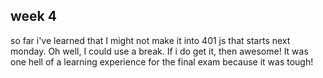 <h2> week 4 </h2>
</p> so far i've learned that I might not make it into 401 js that starts next monday. Oh well, I could use a break.  If i 
do get it, then awesome!  It was one hell of a learning experience for the final exam because it was tough!</p>
